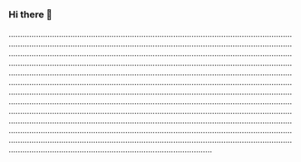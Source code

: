 ### Hi there 👋

.........................................................................................................................................................................................................................................................................................................................................................................................................................................................................................................................................................................................................................................................................................................................................................................................................................................................................................................................................................................................................................................................................................................................................................................................................................................................................................................................................................................................................................................................................................................................................................................................................................................